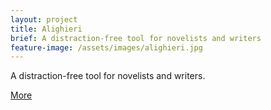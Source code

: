 ```yaml
---
layout: project
title: Alighieri
brief: A distraction-free tool for novelists and writers
feature-image: /assets/images/alighieri.jpg
---
```


A distraction-free tool for novelists and writers.

<a class="btn" href="https://github.com/zuck/alighieri">More</a>
